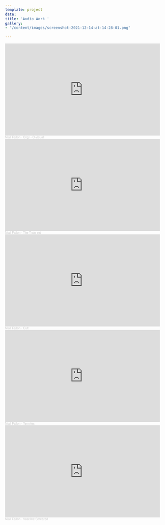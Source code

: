 ```yaml
---
template: project
date: 
title: 'Audio Work '
gallery:
- "/content/images/screenshot-2021-12-14-at-14-28-01.png"

---
```

<iframe width="100%" height="300" scrolling="no" frameborder="no" allow="autoplay" src="https://w.soundcloud.com/player/?url=https%3A//api.soundcloud.com/tracks/1099571008&color=%231eadad&auto_play=false&hide_related=false&show_comments=true&show_user=true&show_reposts=false&show_teaser=true&visual=true"></iframe><div style="font-size: 10px; color: #cccccc;line-break: anywhere;word-break: normal;overflow: hidden;white-space: nowrap;text-overflow: ellipsis; font-family: Interstate,Lucida Grande,Lucida Sans Unicode,Lucida Sans,Garuda,Verdana,Tahoma,sans-serif;font-weight: 100;"><a href="https://soundcloud.com/user-9424" title="Niall Fallon" target="_blank" style="color: #cccccc; text-decoration: none;">Niall Fallon</a> · <a href="https://soundcloud.com/user-9424/orgy-o-visual" title="Orgy - O-visual" target="_blank" style="color: #cccccc; text-decoration: none;">Orgy - O-visual</a></div>

<iframe width="100%" height="300" scrolling="no" frameborder="no" allow="autoplay" src="https://w.soundcloud.com/player/?url=https%3A//api.soundcloud.com/tracks/947121787&color=%231eadad&auto_play=false&hide_related=false&show_comments=true&show_user=true&show_reposts=false&show_teaser=true&visual=true"></iframe><div style="font-size: 10px; color: #cccccc;line-break: anywhere;word-break: normal;overflow: hidden;white-space: nowrap;text-overflow: ellipsis; font-family: Interstate,Lucida Grande,Lucida Sans Unicode,Lucida Sans,Garuda,Verdana,Tahoma,sans-serif;font-weight: 100;"><a href="https://soundcloud.com/user-9424" title="Niall Fallon" target="_blank" style="color: #cccccc; text-decoration: none;">Niall Fallon</a> · <a href="https://soundcloud.com/user-9424/the-train-set" title="The Train set" target="_blank" style="color: #cccccc; text-decoration: none;">The Train set</a></div>

<iframe width="100%" height="300" scrolling="no" frameborder="no" allow="autoplay" src="https://w.soundcloud.com/player/?url=https%3A//api.soundcloud.com/tracks/935331595&color=%231eadad&auto_play=false&hide_related=false&show_comments=true&show_user=true&show_reposts=false&show_teaser=true&visual=true"></iframe><div style="font-size: 10px; color: #cccccc;line-break: anywhere;word-break: normal;overflow: hidden;white-space: nowrap;text-overflow: ellipsis; font-family: Interstate,Lucida Grande,Lucida Sans Unicode,Lucida Sans,Garuda,Verdana,Tahoma,sans-serif;font-weight: 100;"><a href="https://soundcloud.com/user-9424" title="Niall Fallon" target="_blank" style="color: #cccccc; text-decoration: none;">Niall Fallon</a> · <a href="https://soundcloud.com/user-9424/cult" title="Cult" target="_blank" style="color: #cccccc; text-decoration: none;">Cult</a></div>

<iframe width="100%" height="300" scrolling="no" frameborder="no" allow="autoplay" src="https://w.soundcloud.com/player/?url=https%3A//api.soundcloud.com/tracks/935318035&color=%231eadad&auto_play=false&hide_related=false&show_comments=true&show_user=true&show_reposts=false&show_teaser=true&visual=true"></iframe><div style="font-size: 10px; color: #cccccc;line-break: anywhere;word-break: normal;overflow: hidden;white-space: nowrap;text-overflow: ellipsis; font-family: Interstate,Lucida Grande,Lucida Sans Unicode,Lucida Sans,Garuda,Verdana,Tahoma,sans-serif;font-weight: 100;"><a href="https://soundcloud.com/user-9424" title="Niall Fallon" target="_blank" style="color: #cccccc; text-decoration: none;">Niall Fallon</a> · <a href="https://soundcloud.com/user-9424/termites" title="Termites" target="_blank" style="color: #cccccc; text-decoration: none;">Termites</a></div>

<iframe width="100%" height="300" scrolling="no" frameborder="no" allow="autoplay" src="https://w.soundcloud.com/player/?url=https%3A//api.soundcloud.com/tracks/935316160&color=%231eadad&auto_play=false&hide_related=false&show_comments=true&show_user=true&show_reposts=false&show_teaser=true&visual=true"></iframe><div style="font-size: 10px; color: #cccccc;line-break: anywhere;word-break: normal;overflow: hidden;white-space: nowrap;text-overflow: ellipsis; font-family: Interstate,Lucida Grande,Lucida Sans Unicode,Lucida Sans,Garuda,Verdana,Tahoma,sans-serif;font-weight: 100;"><a href="https://soundcloud.com/user-9424" title="Niall Fallon" target="_blank" style="color: #cccccc; text-decoration: none;">Niall Fallon</a> · <a href="https://soundcloud.com/user-9424/vaseline-smeared" title="Vaseline Smeared" target="_blank" style="color: #cccccc; text-decoration: none;">Vaseline Smeared</a></div>